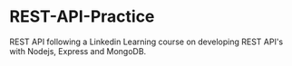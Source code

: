 # REST-API-Practice
REST API following a Linkedin Learning course on developing REST API's with Nodejs, Express and MongoDB.
